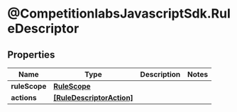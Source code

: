 # @CompetitionlabsJavascriptSdk.RuleDescriptor

## Properties

Name | Type | Description | Notes
------------ | ------------- | ------------- | -------------
**ruleScope** | [**RuleScope**](RuleScope.md) |  | 
**actions** | [**[RuleDescriptorAction]**](RuleDescriptorAction.md) |  | 


